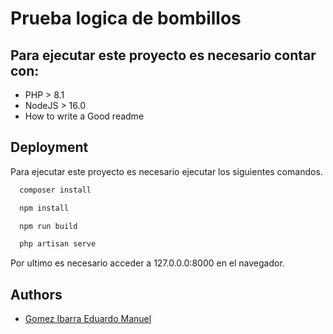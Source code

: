 
# Prueba logica de bombillos






## Para ejecutar este proyecto es necesario contar con:

 - PHP > 8.1
 - NodeJS > 16.0
 - How to write a Good readme


## Deployment

Para ejecutar este proyecto es necesario ejecutar los siguientes comandos.

```bash
  composer install
```

```bash
  npm install
```

```bash
  npm run build
```

```bash
  php artisan serve
```

Por ultimo es necesario acceder a 127.0.0.0:8000 en el navegador.


## Authors
- [Gomez Ibarra Eduardo Manuel](https://www.github.com/eduardo-gomez-i)

